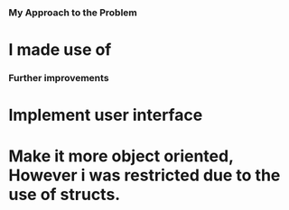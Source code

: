 ### My Approach to the Problem
#   I made use of  

### Further improvements
# Implement user interface
# Make it more object oriented, However i was restricted due to the use of structs.
#